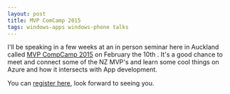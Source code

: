 ```yaml
---
layout: post
title: MVP ComCamp 2015	
tags: windows-apps windows-phone talks  
---
```


I'll be speaking in a few weeks at an in person seminar here in Auckland called [MVP CompCamp 2015][cc] on February the 10th . It's a good chance to meet and connect some of the NZ MVP's and learn some cool things on Azure and how it intersects with App development.

You can [register here][cc], look forward to seeing you.


[cc]: https://msevents.microsoft.com/CUI/EventDetail.aspx?EventID=1032610281&Culture=en-AU&community=0